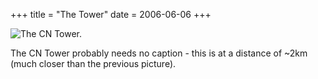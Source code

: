 +++
title = "The Tower"
date = 2006-06-06
+++

![The CN Tower.](/photos/TheTower.jpg)

The CN Tower probably needs no caption - this is at a distance of ~2km (much closer than the previous picture).

